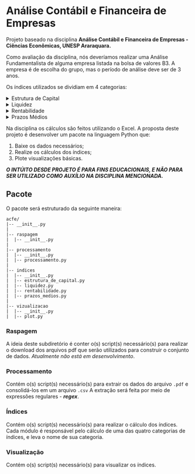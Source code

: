 # Análise Contábil e Financeira de Empresas

Projeto baseado na disciplina **Análise Contábil e Financeira de Empresas - Ciências Econômicas, UNESP Araraquara.**

Como avaliação da disciplina, nós deveríamos realizar uma Análise Fundamentalista de alguma empresa listada na bolsa de valores B3. A empresa é de escolha do grupo, mas o período de análise deve ser de 3 anos.

Os índices utilizados se dividiam em 4 categorias:

<details>
<summary>Estrutura de Capital</summary>
    
    - Participação de Capital de Terceiros
    
    - Composição do Endividamento
        
    - Imobilização do Patrimônio Líquido  
        
    - Capital Circulante Próprio (CCP)
        
    - Capital Circulante Líquido (CCL)
            
    - Imobilização de Recursos Não Corrente
</details>

<details>
<summary>Liquidez</summary>
    
    - Liquidez Geral
    
    - Liquidez Corrente
    
    - Liquidez Seca
</details>

<details>
<summary>Rentabilidade</summary>
    
    - Giro do Ativo
    
    - Margem Líquida
    
    - Rentabilidade do Ativo (ROA)
    
    - Rentabilidade do Patrimônio Líquido (ROE)
</details>

<details>
<summary>Prazos Médios</summary>

    - Prazo Médio de Recebimento de Vendas (PMRV)
    
    - Prazo Médio de Pagamento de Contas (PMPC)
    
    - Prazo Médio de Renovação de Estoques (PMRE)
    
    - Giro do Estoque
</details>

Na disciplina os cálculos são feitos utilizando o Excel. A proposta deste projeto é desenvolver um pacote na linguagem Python que:

1. Baixe os dados necessários;
2. Realize os cálculos dos índices;
3. Plote visualizações básicas.

***O INTÚITO DESDE PROJETO É PARA FINS EDUCACIONAIS, E NÃO PARA SER UTILIZADO COMO AUXÍLIO NA DISCIPLINA MENCIONADA.***

## Pacote
O pacote será estruturado da seguinte maneira:
```
acfe/
|-- __init__.py
|
|-- raspagem
|  |-- __init__.py
|
|-- processamento
|  |-- __init__.py
|  |-- processamento.py
|
|-- indices
|  |-- __init__.py
|  |-- estrutura_de_capital.py
|  |-- liquidez.py
|  |-- rentabilidade.py
|  |-- prazos_medios.py
|
|-- vizualizacao
|  |-- __init__.py
|  |-- plot.py 
```

### Raspagem
A ideia deste subdiretório é conter o(s) script(s) necessário(s) para realizar o download dos arquivos pdf que serão utilizados para construir o conjunto de dados.
*Atualmente não está em desenvolvimento*.

### Processamento
Contém o(s) script(s) necessário(s) para extrair os dados do arquivo `.pdf` e consolidá-los em um arquivo `.csv`
A extração será feita por meio de expressões regulares - ***regex***.

### Índices
Contém o(s) script(s) necessário(s) para realizar o cálculo dos índices. Cada módulo é responsável pelo cálculo de uma das quatro categorias de índices, e leva o nome de sua categoria.

### Visualização
Contém o(s) script(s) necessário(s) para visualizar os índices.
